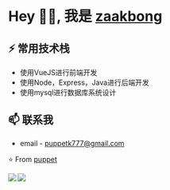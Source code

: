 # Hey 👋🏽, 我是 [zaakbong](https://github.com/puppet-666) 

## ⚡ 常用技术栈
- 使用VueJS进行前端开发
- 使用Node，Express，Java进行后端开发
- 使用mysql进行数据库系统设计

## 📫 联系我
- email - puppetk777@gmail.com

⭐️ From [puppet](https://github.com/puppet-666)


<a href="https://github.com/puppet-666/xifan">
  <img align="left" src="https://github-readme-stats.vercel.app/api/pin/?username=puppet-666&repo=xifan" />
</a>
<a href="https://github.com/sword-x-shield/sword-cli">
  <img align="left" src="https://github-readme-stats.vercel.app/api/pin/?username=sword-x-shield&repo=sword-cli" />
</a>
